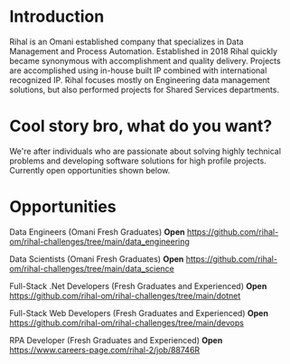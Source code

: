 # Introduction
Rihal is an Omani established company that specializes in Data Management and Process Automation. Established in 2018 Rihal quickly became synonymous with accomplishment and quality delivery. Projects are accomplished using in-house built IP combined with international recognized IP. Rihal focuses mostly on Engineering data management solutions, but also performed projects for Shared Services departments.

# Cool story bro, what do you want?
We're after individuals who are passionate about solving highly technical problems and developing software solutions for high profile projects. Currently open opportunities shown below.

# Opportunities
Data Engineers (Omani Fresh Graduates) **Open** https://github.com/rihal-om/rihal-challenges/tree/main/data_engineering

Data Scientists (Omani Fresh Graduates) **Open** https://github.com/rihal-om/rihal-challenges/tree/main/data_science

Full-Stack .Net Developers (Fresh Graduates and Experienced) **Open** https://github.com/rihal-om/rihal-challenges/tree/main/dotnet

Full-Stack Web Developers (Fresh Graduates and Experienced) **Open** https://github.com/rihal-om/rihal-challenges/tree/main/devops

RPA Developer (Fresh Graduates and Experienced) **Open** https://www.careers-page.com/rihal-2/job/88746R
